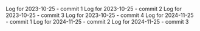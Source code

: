 Log for 2023-10-25 - commit 1
Log for 2023-10-25 - commit 2
Log for 2023-10-25 - commit 3
Log for 2023-10-25 - commit 4
Log for 2024-11-25 - commit 1
Log for 2024-11-25 - commit 2
Log for 2024-11-25 - commit 3
